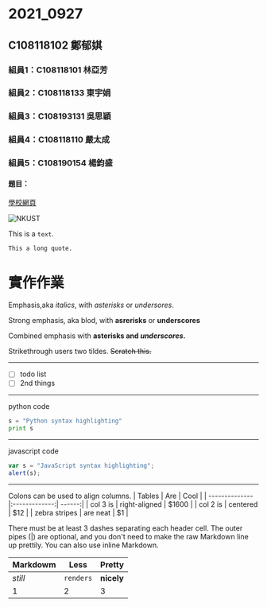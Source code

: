 # 2021_0927

## C108118102 鄭郁娸

### 組員1：C108118101 林亞芳
### 組員2：C108118133 東宇娟
### 組員3：C108193131 吳思穎
### 組員4：C108118110 嚴太成
### 組員5：C108190154 楊鈞盛

#### 題目：

[學校網頁](https://www.nkust.edu.tw/)

![NKUST](https://www.nkust.edu.tw/var/file/0/1000/img/513/182513897.png "高科大")


This is a `text`.

```
This a long quote.
```

# 實作作業
Emphasis,aka *italics*, with _asterisks_ or _undersores_.

Strong emphasis, aka blod, with **asrerisks** or __underscores__

Combined emphasis with **asterisks and _underscores_.**

Strikethrough users two tildes. ~~Scratch this.~~

***
- [ ] todo list
- [ ] 2nd things

---

python code
```python
s = "Python syntax highlighting"
print s
```
---

javascript code
```javascript
var s = "JavaScript syntax highlighting";
alert(s);
```
---
Colons can be used to align columns.
| Tables        | Are           | Cool   |
| --------------|:-------------:| ------:|
| col 3 is      | right-aligned | $1600  |
| col 2 is      | centered      |    $12 |
| zebra stripes | are neat      |     $1 |

There must be at least 3 dashes separating each header cell.
The outer pipes (|) are optional, and you don't need to make the 
raw Markdown line up prettily. You can also use inline Markdown.

Markdowm | Less | Pretty
--- | --- | ---
*still* | `renders` | **nicely**
1 | 2 | 3












